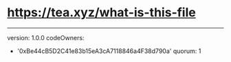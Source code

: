 # https://tea.xyz/what-is-this-file
---
version: 1.0.0
codeOwners:
  - '0xBe44cB5D2C41e83b15eA3cA7118846a4F38d790a'
quorum: 1

